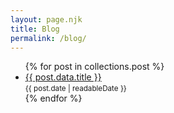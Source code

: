 ```yaml
---
layout: page.njk
title: Blog
permalink: /blog/
---
```




<ul>
  {% for post in collections.post %}
    <li>
      <a href="{{ post.url | url }}">{{ post.data.title }}</a><br>
      <small>{{ post.date | readableDate }}</small>
    </li>
  {% endfor %}
</ul>
